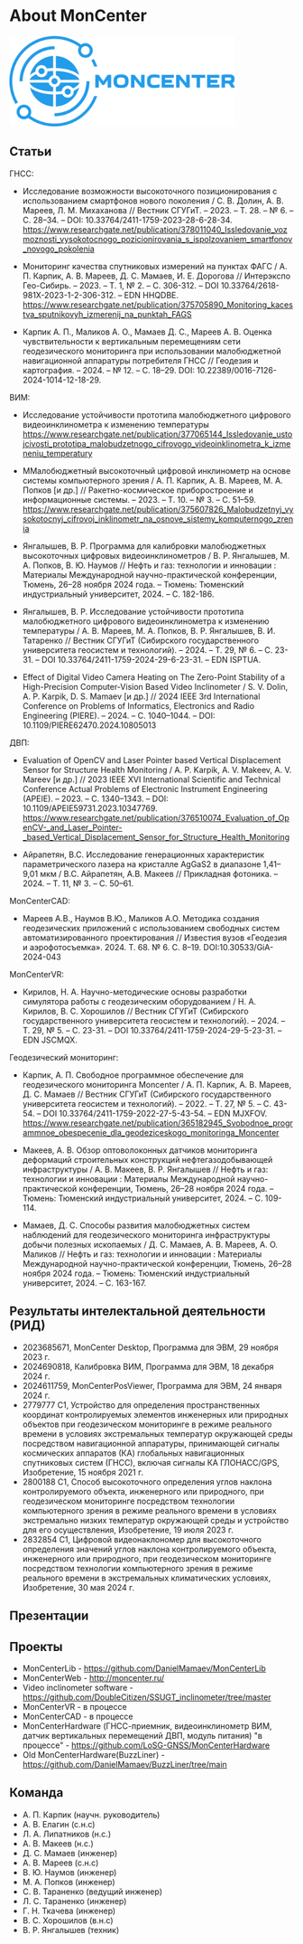 # About MonCenter

<img src="https://raw.githubusercontent.com/DanielMamaev/MonCenterLib/main/img/Moncenter.svg" alt="drawing" width="400"/>

## Статьи

ГНСС:
* Исследование возможности высокоточного позиционирования с использованием смартфонов нового
поколения / С. В. Долин, А. В. Мареев, Л. М. Михаханова // Вестник СГУГиТ. – 2023. – Т. 28. – № 6. – С. 28–34. – DOI: 10.33764/2411-1759-2023-28-6-28-34. https://www.researchgate.net/publication/378011040_Issledovanie_vozmoznosti_vysokotocnogo_pozicionirovania_s_ispolzovaniem_smartfonov_novogo_pokolenia

* Мониторинг качества спутниковых измерений на пунктах ФАГС / А. П. Карпик, А. В. Мареев, Д. С. Мамаев, И. Е. Дорогова // Интерэкспо Гео-Сибирь. – 2023. – Т. 1, № 2. – С. 306-312. – DOI 10.33764/2618-981X-2023-1-2-306-312. – EDN HHQDBE. https://www.researchgate.net/publication/375705890_Monitoring_kacestva_sputnikovyh_izmerenij_na_punktah_FAGS

* Карпик А. П., Маликов А. О., Мамаев Д. С., Мареев А. В. Оценка чувствительности к вертикальным перемещениям сети геодезического мониторинга при использовании малобюджетной навигационной аппаратуры потребителя ГНСС // Геодезия и картография. – 2024. – № 12. – С. 18–29. DOI: 10.22389/0016-7126-2024-1014-12-18-29. 


ВИМ:
* Исследование устойчивости прототипа малобюджетного цифрового видеоинклинометра к изменению температуры https://www.researchgate.net/publication/377065144_Issledovanie_ustojcivosti_prototipa_malobudzetnogo_cifrovogo_videoinklinometra_k_izmeneniu_temperatury

* ММалобюджетный высокоточный цифровой инклинометр на основе системы компьютерного зрения / А. П. Карпик, А. В. Мареев, М. А. Попков [и др.] // Ракетно-космическое приборостроение и информационные системы. – 2023. – Т. 10. – № 3. – С. 51–59. https://www.researchgate.net/publication/375607826_Malobudzetnyj_vysokotocnyj_cifrovoj_inklinometr_na_osnove_sistemy_komputernogo_zrenia

* Янгалышев, В. Р. Программа для калибровки малобюджетных высокоточных цифровых видеоинклинометров / В. Р. Янгалышев, М. А. Попков, В. Ю. Наумов // Нефть и газ: технологии и инновации : Материалы Международной научно-практической конференции, Тюмень, 26–28 ноября 2024 года. – Тюмень: Тюменский индустриальный университет, 2024. – С. 182-186.

* Янгалышев, В. Р. Исследование устойчивости прототипа малобюджетного цифрового видеоинклинометра к изменению температуры / А. В. Мареев, М. А. Попков, В. Р. Янгалышев, В. И. Татаренко // Вестник СГУГиТ (Сибирского государственного университета геосистем и технологий). – 2024. – Т. 29, № 6. – С. 23- 31. – DOI 10.33764/2411-1759-2024-29-6-23-31. – EDN ISPTUA.

* Effect of Digital Video Camera Heating on The Zero-Point Stability of a High-Precision Computer-Vision Based Video Inclinometer / S. V. Dolin, A. P. Karpik, D. S. Mamaev [и др.] // 2024 IEEE 3rd International Conference on Problems of Informatics, Electronics and Radio Engineering (PIERE). – 2024. – С. 1040–1044. – DOI: 10.1109/PIERE62470.2024.10805013


ДВП:
* Evaluation of OpenCV and Laser Pointer based Vertical Displacement Sensor for Structure Health Monitoring / A. P. Karpik, A. V. Makeev, A. V. Mareev [и др.] // 2023 IEEE XVI International Scientific and Technical Conference Actual Problems of Electronic Instrument Engineering (APEIE). – 2023. – С. 1340–1343. – DOI: 10.1109/APEIE59731.2023.10347769. https://www.researchgate.net/publication/376510074_Evaluation_of_OpenCV-_and_Laser_Pointer-_based_Vertical_Displacement_Sensor_for_Structure_Health_Monitoring

* Айрапетян, В.С. Исследование генерационных характеристик параметрического лазера на кристалле AgGaS2 в диапазоне 1,41–9,01 мкм / В.С. Айрапетян, А.В. Макеев // Прикладная фотоника. – 2024. – Т. 11, № 3. – С. 50–61.

MonCenterCAD:
* Мареев А.В., Наумов В.Ю., Маликов А.О. Методика создания геодезических приложений с использованием свободных систем автоматизированного проектирования // Известия вузов «Геодезия и аэрофотосъемка». 2024. Т. 68. № 6. С. 8–19. DOI:10.30533/GiA-2024-043

MonCenterVR:
* Кирилов, Н. А. Научно-методические основы разработки симулятора работы с геодезическим оборудованием / Н. А. Кирилов, В. С. Хорошилов // Вестник СГУГиТ (Сибирского государственного университета геосистем и технологий). – 2024. – Т. 29, № 5. – С. 23-31. – DOI 10.33764/2411-1759-2024-29-5-23-31. – EDN JSCMQX.

Геодезический мониторинг:
* Карпик, А. П. Свободное программное обеспечение для геодезического мониторинга Moncenter / А. П. Карпик, А. В. Мареев, Д. С. Мамаев // Вестник СГУГиТ (Сибирского государственного университета геосистем и технологий). – 2022. – Т. 27, № 5. – С. 43-54. – DOI 10.33764/2411-1759-2022-27-5-43-54. – EDN MJXFOV. https://www.researchgate.net/publication/365182945_Svobodnoe_programmnoe_obespecenie_dla_geodeziceskogo_monitoringa_Moncenter

* Макеев, А. В. Обзор оптоволоконных датчиков мониторинга деформаций строительных конструкций нефтегазодобывающей инфраструктуры / А. В. Макеев, В. Р. Янгалышев // Нефть и газ: технологии и инновации : Материалы Международной научно-практической конференции, Тюмень, 26–28 ноября 2024 года. – Тюмень: Тюменский индустриальный университет, 2024. – С. 109-114.

* Мамаев, Д. С. Способы развития малобюджетных систем наблюдений для геодезического мониторинга инфраструктуры добычи полезных ископаемых / Д. С. Мамаев, А. В. Мареев, А. О. Маликов // Нефть и газ: технологии и инновации : Материалы Международной научно-практической конференции, Тюмень, 26–28 ноября 2024 года. – Тюмень: Тюменский индустриальный университет, 2024. – С. 163-167.


## Результаты интелектальной деятельности (РИД)
* 2023685671, MonCenter Desktop, Программа для ЭВМ, 29 ноября 2023 г.
* 2024690818, Калибровка ВИМ, Программа для ЭВМ, 18 декабря 2024 г.
* 2024611759, MonCenterPosViewer, Программа для ЭВМ, 24 января 2024 г.
*  2779777 C1, Устройство для определения пространственных координат контролируемых элементов инженерных или природных объектов при геодезическом мониторинге в режиме реального времени в условиях экстремальных температур окружающей среды посредством навигационной аппаратуры, принимающей сигналы космических аппаратов (КА) глобальных навигационных спутниковых систем (ГНСС), включая сигналы КА ГЛОНАСС/GPS, Изобретение, 15 ноября 2021 г.
* 2800188 C1, Способ высокоточного определения углов наклона контролируемого объекта, инженерного или природного, при геодезическом мониторинге посредством технологии компьютерного зрения в режиме реального времени в условиях экстремально низких температур окружающей среды и устройство для его осуществления, Изобретение, 19 июля 2023 г.
* 2832854 C1, Цифровой видеонаклономер для высокоточного определения значений углов наклона контролируемого объекта, инженерного или
природного, при геодезическом мониторинге посредством технологии компьютерного зрения в режиме реального времени в экстремальных
климатических условиях, Изобретение, 30 мая 2024 г.


## Презентации
<!-- * [MonCenter.pptx](MonCenter.pptx), [MonCenter.pdf](MonCenter.pdf) -->

## Проекты
* MonCenterLib - https://github.com/DanielMamaev/MonCenterLib
* MonCenterWeb - http://moncenter.ru/
* Video inclinometer software - https://github.com/DoubleCitizen/SSUGT_inclinometer/tree/master
* MonCenterVR - в процессе
* MonCenterCAD - в процессе
* MonCenterHardware (ГНСС-приемник, видеоинклинометр ВИМ, датчик вертикальных перемещений ДВП, модуль питания) "в процессе" - https://github.com/LoSG-GNSS/MonCenterHardware
* Old MonCenterHardware(BuzzLiner) - https://github.com/DanielMamaev/BuzzLiner/tree/main


## Команда
* А. П. Карпик (научн. руководитель)
* А. В. Елагин (с.н.с)
* Л. А. Липатников (н.с.)
* А. В. Макеев (н.с.)
* Д. С. Мамаев (инженер)
* А. В. Мареев (с.н.с)
* В. Ю. Наумов (инженер)
* М. А. Попков  (инженер)
* С. В. Тараненко (ведущий инженер)
* Л. С. Тараненко (инженер)
* Г. Н. Ткачева (инженер)
* В. С. Хорошилов (в.н.с)
* В. Р. Янгалышев (техник)
